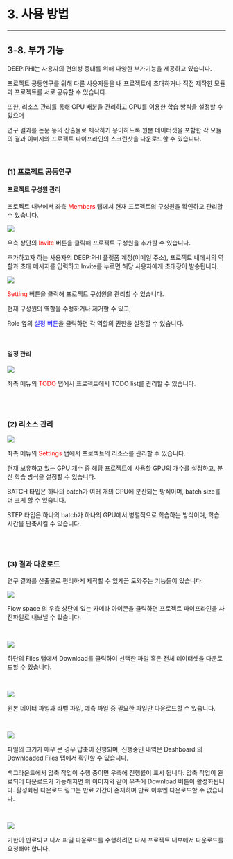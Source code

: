 # 3. 사용 방법

***

## 3-8. 부가 기능

DEEP:PHI는 사용자의 편의성 증대를 위해 다양한 부가기능을 제공하고 있습니다.

프로젝트 공동연구를 위해 다른 사용자들을 내 프로젝트에 초대하거나 직접 제작한 모듈과 프로젝트를 서로 공유할 수 있습니다.

또한, 리소스 관리를 통해 GPU 배분을 관리하고 GPU를 이용한 학습 방식을 설정할 수 있으며

연구 결과를 논문 등의 산출물로 제작하기 용이하도록 원본 데이터셋을 포함한 각 모듈의 결과 이미지와 프로젝트 파이프라인의 스크린샷을 다운로드할 수 있습니다.

<br>

### (1) 프로젝트 공동연구

#### 프로젝트 구성원 관리

프로젝트 내부에서 좌측 <span style="color:red">Members</span> 탭에서 현재 프로젝트의 구성원을 확인하고 관리할 수 있습니다.

![](img/3-8/manual_3-8_1_1.png)

우측 상단의 <span style="color:red">Invite</span> 버튼을 클릭해 프로젝트 구성원을 추가할 수 있습니다.

추가하고자 하는 사용자의 DEEP:PHI 플랫폼 계정(이메일 주소), 프로젝트 내에서의 역할과 초대 메시지를 입력하고 Invite를 누르면 해당 사용자에게 초대장이 발송됩니다.

![](img/3-8/manual_3-8_1_2.png)

<span style="color:red">Setting</span> 버튼을 클릭해 프로젝트 구성원을 관리할 수 있습니다.

현재 구성원의 역할을 수정하거나 제거할 수 있고,

Role 옆의 <span style="color:blue">설정 버튼</span>을 클릭하면 각 역할의 권한을 설정할 수 있습니다.

<br>

#### 일정 관리

![](img/3-8/manual_3-8_1_3.png)

좌측 메뉴의 <span style="color:red">TODO</span> 탭에서 프로젝트에서 TODO list를 관리할 수 있습니다.


<br><br>


### (2) 리소스 관리

![](img/3-8/manual_3-8_2_1.png)

좌측 메뉴의 <span style="color:red">Settings</span> 탭에서 프로젝트의 리소스를 관리할 수 있습니다.

현재 보유하고 있는 GPU 개수 중 해당 프로젝트에 사용할 GPU의 개수를 설정하고, 분산 학습 방식을 설정할 수 있습니다.

BATCH 타입은 하나의 batch가 여러 개의 GPU에 분산되는 방식이며, batch size를 더 크게 할 수 있습니다.

STEP 타입은 하나의 batch가 하나의 GPU에서 병렬적으로 학습하는 방식이며, 학습 시간을 단축시킬 수 있습니다.


<br><br>


### (3) 결과 다운로드

연구 결과를 산출물로 편리하게 제작할 수 있게끔 도와주는 기능들이 있습니다.

![](img/3-8/manual_3-8_3_1.png)

Flow space 의 우측 상단에 있는 카메라 아이콘을 클릭하면 프로젝트 파이프라인을 사진파일로 내보낼 수 있습니다.

<br>

![](img/3-8/manual_3-8_3_2.png)

하단의 Files 탭에서 Download를 클릭하여 선택한 파일 혹은 전체 데이터셋을 다운로드할 수 있습니다.

<br>

![](img/3-8/manual_3-8_3_3.png)

원본 데이터 파일과 라벨 파일, 예측 파일 중 필요한 파일만 다운로드할 수 있습니다.

<br>

![](img/3-8/manual_3-8_3_4.png)

파일의 크기가 매우 큰 경우 압축이 진행되며, 진행중인 내역은 Dashboard 의 Downloaded Files 탭에서 확인할 수 있습니다.

백그라운드에서 압축 작업이 수행 중이면 우측에 진행률이 표시 됩니다. 압축 작업이 완료되어 다운로드가 가능해지면 위 이미지와 같이 우측에 Download 버튼이 활성화됩니다. 활성화된 다운로드 링크는 만료 기간이 존재하며 만료 이후엔 다운로드할 수 없습니다.

<br>

![](img/3-8/manual_3-8_3_5.png)

기한이 만료되고 나서 파일 다운로드를 수행하려면 다시 프로젝트 내부에서 다운로드를 요청해야 합니다.